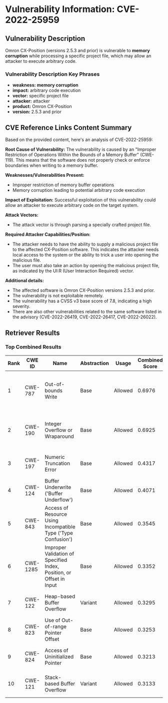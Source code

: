 # Vulnerability Information: CVE-2022-25959

## Vulnerability Description
Omron CX-Position (versions 2.5.3 and prior) is vulnerable to **memory corruption** while processing a specific project file, which may allow an attacker to execute arbitrary code.

### Vulnerability Description Key Phrases
- **weakness:** **memory corruption**
- **impact:** arbitrary code execution
- **vector:** specific project file
- **attacker:** attacker
- **product:** Omron CX-Position
- **version:** 2.5.3 and prior

## CVE Reference Links Content Summary
Based on the provided content, here's an analysis of CVE-2022-25959:

**Root Cause of Vulnerability:**
The vulnerability is caused by an "Improper Restriction of Operations Within the Bounds of a Memory Buffer" (CWE-119). This means that the software does not properly check or enforce boundaries when writing to a memory buffer.

**Weaknesses/Vulnerabilities Present:**
- Improper restriction of memory buffer operations
- Memory corruption leading to potential arbitrary code execution

**Impact of Exploitation:**
Successful exploitation of this vulnerability could allow an attacker to execute arbitrary code on the target system.

**Attack Vectors:**
- The attack vector is through parsing a specially crafted project file.

**Required Attacker Capabilities/Position:**
- The attacker needs to have the ability to supply a malicious project file to the affected CX-Position software. This indicates the attacker needs local access to the system or the ability to trick a user into opening the malicious file.
- The user must also take an action by opening the malicious project file, as indicated by the UI:R (User Interaction Required) vector.

**Additional details:**

- The affected software is Omron CX-Position versions 2.5.3 and prior.
- The vulnerability is not exploitable remotely.
- The vulnerability has a CVSS v3 base score of 7.8, indicating a high severity.
- There are also other vulnerabilities related to the same software listed in the advisory (CVE-2022-26419, CVE-2022-26417, CVE-2022-26022).

## Retriever Results

### Top Combined Results

| Rank | CWE ID | Name | Abstraction | Usage | Combined Score | Retrievers | Individual Scores |
|------|--------|------|-------------|-------|---------------|------------|-------------------|
| 1 | CWE-787 | Out-of-bounds Write | Base | Allowed | 0.6976 | dense, sparse, graph | dense: 0.508, sparse: 0.150, graph: 1.000 |
| 2 | CWE-190 | Integer Overflow or Wraparound | Base | Allowed | 0.6925 | dense, sparse, graph | dense: 0.503, sparse: 0.146, graph: 1.000 |
| 3 | CWE-197 | Numeric Truncation Error | Base | Allowed | 0.4317 | sparse, graph | sparse: 0.135, graph: 0.991 |
| 4 | CWE-124 | Buffer Underwrite ('Buffer Underflow') | Base | Allowed | 0.4071 | sparse, graph | sparse: 0.124, graph: 0.941 |
| 5 | CWE-843 | Access of Resource Using Incompatible Type ('Type Confusion') | Base | Allowed | 0.3545 | sparse, graph | sparse: 0.126, graph: 0.789 |
| 6 | CWE-1285 | Improper Validation of Specified Index, Position, or Offset in Input | Base | Allowed | 0.3352 | dense, sparse | dense: 0.512, sparse: 0.138 |
| 7 | CWE-122 | Heap-based Buffer Overflow | Variant | Allowed | 0.3295 | sparse, graph | sparse: 0.141, graph: 0.772 |
| 8 | CWE-823 | Use of Out-of-range Pointer Offset | Base | Allowed | 0.3253 | dense, sparse | dense: 0.505, sparse: 0.127 |
| 9 | CWE-824 | Access of Uninitialized Pointer | Base | Allowed | 0.3213 | sparse, graph | sparse: 0.128, graph: 0.694 |
| 10 | CWE-121 | Stack-based Buffer Overflow | Variant | Allowed | 0.3133 | dense, sparse | dense: 0.524, sparse: 0.135 |

